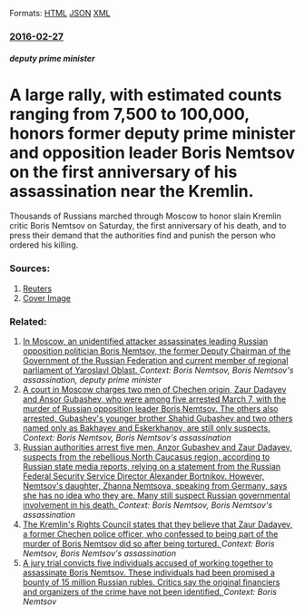 
Formats: [HTML](/news/2016/02/27/a-large-rally-with-estimated-counts-ranging-from-7-500-to-100-000-honors-former-deputy-prime-minister-and-opposition-leader-boris-nemtsov.html)  [JSON](/news/2016/02/27/a-large-rally-with-estimated-counts-ranging-from-7-500-to-100-000-honors-former-deputy-prime-minister-and-opposition-leader-boris-nemtsov.json)  [XML](/news/2016/02/27/a-large-rally-with-estimated-counts-ranging-from-7-500-to-100-000-honors-former-deputy-prime-minister-and-opposition-leader-boris-nemtsov.xml)  

### [2016-02-27](/news/2016/02/27/index.md)

##### deputy prime minister
# A large rally, with estimated counts ranging from 7,500 to 100,000, honors former deputy prime minister and opposition leader Boris Nemtsov on the first anniversary of his assassination near the Kremlin. 

Thousands of Russians marched through Moscow to honor slain Kremlin critic Boris Nemtsov on Saturday, the first anniversary of his death, and to press their demand that the authorities find and punish the person who ordered his killing.


### Sources:

1. [Reuters](https://www.reuters.com/article/us-russia-nemtsov-idUSKCN0W00M4)
1. [Cover Image](https://s2.reutersmedia.net/resources/r/?m=02&d=20160227&t=2&i=1120777211&w=&fh=545px&fw=&ll=&pl=&sq=&r=LYNXNPEC1Q0C3)

### Related:

1. [In Moscow, an unidentified attacker assassinates leading Russian opposition politician Boris Nemtsov, the former Deputy Chairman of the Government of the Russian Federation and current member of regional parliament of Yaroslavl Oblast. ](/news/2015/02/27/in-moscow-an-unidentified-attacker-assassinates-leading-russian-opposition-politician-boris-nemtsov-the-former-deputy-chairman-of-the-gove.md) _Context: Boris Nemtsov, Boris Nemtsov's assassination, deputy prime minister_
2. [A court in Moscow charges two men of Chechen origin, Zaur Dadayev and Ansor Gubashev, who were among five arrested March 7, with the murder of Russian opposition leader Boris Nemtsov. The others also arrested, Gubashev's younger brother Shahid Gubashev and two others named only as Bakhayev and Eskerkhanov, are still only suspects. ](/news/2015/03/8/a-court-in-moscow-charges-two-men-of-chechen-origin-zaur-dadayev-and-ansor-gubashev-who-were-among-five-arrested-march-7-with-the-murder.md) _Context: Boris Nemtsov, Boris Nemtsov's assassination_
3. [Russian authorities arrest five men, Anzor Gubashev and Zaur Dadayev, suspects from the rebellious North Caucasus region, according to Russian state media reports, relying on a statement from the Russian Federal Security Service Director Alexander Bortnikov. However, Nemtsov's daughter, Zhanna Nemtsova, speaking from Germany, says she has no idea who they are. Many still suspect Russian governmental involvement in his death. ](/news/2015/03/7/russian-authorities-arrest-five-men-anzor-gubashev-and-zaur-dadayev-suspects-from-the-rebellious-north-caucasus-region-according-to-russi.md) _Context: Boris Nemtsov, Boris Nemtsov's assassination_
4. [The Kremlin's Rights Council states that they believe that Zaur Dadayev, a former Chechen police officer, who confessed to being part of the murder of Boris Nemtsov did so after being tortured. ](/news/2015/03/11/the-kremlin-s-rights-council-states-that-they-believe-that-zaur-dadayev-a-former-chechen-police-officer-who-confessed-to-being-part-of-the.md) _Context: Boris Nemtsov, Boris Nemtsov's assassination_
5. [A jury trial convicts five individuals accused of working together to assassinate Boris Nemtsov. These individuals had been promised a bounty of 15 million Russian rubles. Critics say the original financiers and organizers of the crime have not been identified. ](/news/2017/06/29/a-jury-trial-convicts-five-individuals-accused-of-working-together-to-assassinate-boris-nemtsov-these-individuals-had-been-promised-a-bount.md) _Context: Boris Nemtsov_
